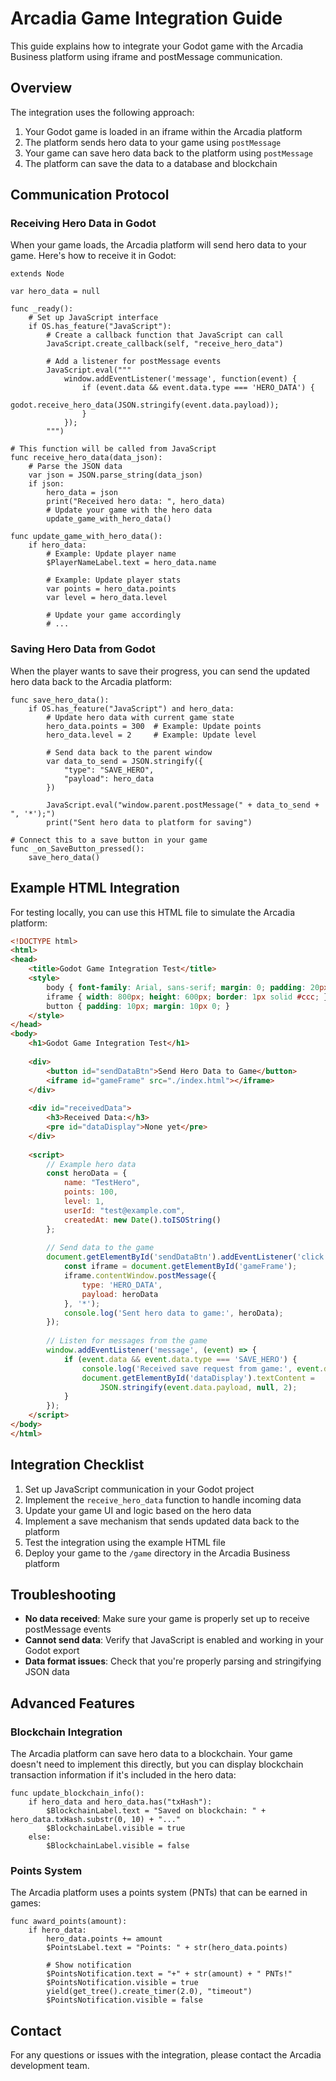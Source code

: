 # Arcadia Game Integration Guide

This guide explains how to integrate your Godot game with the Arcadia Business platform using iframe and postMessage communication.

## Overview

The integration uses the following approach:
1. Your Godot game is loaded in an iframe within the Arcadia platform
2. The platform sends hero data to your game using `postMessage`
3. Your game can save hero data back to the platform using `postMessage`
4. The platform can save the data to a database and blockchain

## Communication Protocol

### Receiving Hero Data in Godot

When your game loads, the Arcadia platform will send hero data to your game. Here's how to receive it in Godot:

```gdscript
extends Node

var hero_data = null

func _ready():
    # Set up JavaScript interface
    if OS.has_feature("JavaScript"):
        # Create a callback function that JavaScript can call
        JavaScript.create_callback(self, "receive_hero_data")
        
        # Add a listener for postMessage events
        JavaScript.eval("""
            window.addEventListener('message', function(event) {
                if (event.data && event.data.type === 'HERO_DATA') {
                    godot.receive_hero_data(JSON.stringify(event.data.payload));
                }
            });
        """)

# This function will be called from JavaScript
func receive_hero_data(data_json):
    # Parse the JSON data
    var json = JSON.parse_string(data_json)
    if json:
        hero_data = json
        print("Received hero data: ", hero_data)
        # Update your game with the hero data
        update_game_with_hero_data()

func update_game_with_hero_data():
    if hero_data:
        # Example: Update player name
        $PlayerNameLabel.text = hero_data.name
        
        # Example: Update player stats
        var points = hero_data.points
        var level = hero_data.level
        
        # Update your game accordingly
        # ...
```

### Saving Hero Data from Godot

When the player wants to save their progress, you can send the updated hero data back to the Arcadia platform:

```gdscript
func save_hero_data():
    if OS.has_feature("JavaScript") and hero_data:
        # Update hero data with current game state
        hero_data.points = 300  # Example: Update points
        hero_data.level = 2     # Example: Update level
        
        # Send data back to the parent window
        var data_to_send = JSON.stringify({
            "type": "SAVE_HERO",
            "payload": hero_data
        })
        
        JavaScript.eval("window.parent.postMessage(" + data_to_send + ", '*');")
        print("Sent hero data to platform for saving")

# Connect this to a save button in your game
func _on_SaveButton_pressed():
    save_hero_data()
```

## Example HTML Integration

For testing locally, you can use this HTML file to simulate the Arcadia platform:

```html
<!DOCTYPE html>
<html>
<head>
    <title>Godot Game Integration Test</title>
    <style>
        body { font-family: Arial, sans-serif; margin: 0; padding: 20px; }
        iframe { width: 800px; height: 600px; border: 1px solid #ccc; }
        button { padding: 10px; margin: 10px 0; }
    </style>
</head>
<body>
    <h1>Godot Game Integration Test</h1>
    
    <div>
        <button id="sendDataBtn">Send Hero Data to Game</button>
        <iframe id="gameFrame" src="./index.html"></iframe>
    </div>
    
    <div id="receivedData">
        <h3>Received Data:</h3>
        <pre id="dataDisplay">None yet</pre>
    </div>
    
    <script>
        // Example hero data
        const heroData = {
            name: "TestHero",
            points: 100,
            level: 1,
            userId: "test@example.com",
            createdAt: new Date().toISOString()
        };
        
        // Send data to the game
        document.getElementById('sendDataBtn').addEventListener('click', () => {
            const iframe = document.getElementById('gameFrame');
            iframe.contentWindow.postMessage({
                type: 'HERO_DATA',
                payload: heroData
            }, '*');
            console.log('Sent hero data to game:', heroData);
        });
        
        // Listen for messages from the game
        window.addEventListener('message', (event) => {
            if (event.data && event.data.type === 'SAVE_HERO') {
                console.log('Received save request from game:', event.data.payload);
                document.getElementById('dataDisplay').textContent = 
                    JSON.stringify(event.data.payload, null, 2);
            }
        });
    </script>
</body>
</html>
```

## Integration Checklist

1. Set up JavaScript communication in your Godot project
2. Implement the `receive_hero_data` function to handle incoming data
3. Update your game UI and logic based on the hero data
4. Implement a save mechanism that sends updated data back to the platform
5. Test the integration using the example HTML file
6. Deploy your game to the `/game` directory in the Arcadia Business platform

## Troubleshooting

- **No data received**: Make sure your game is properly set up to receive postMessage events
- **Cannot send data**: Verify that JavaScript is enabled and working in your Godot export
- **Data format issues**: Check that you're properly parsing and stringifying JSON data

## Advanced Features

### Blockchain Integration

The Arcadia platform can save hero data to a blockchain. Your game doesn't need to implement this directly, but you can display blockchain transaction information if it's included in the hero data:

```gdscript
func update_blockchain_info():
    if hero_data and hero_data.has("txHash"):
        $BlockchainLabel.text = "Saved on blockchain: " + hero_data.txHash.substr(0, 10) + "..."
        $BlockchainLabel.visible = true
    else:
        $BlockchainLabel.visible = false
```

### Points System

The Arcadia platform uses a points system (PNTs) that can be earned in games:

```gdscript
func award_points(amount):
    if hero_data:
        hero_data.points += amount
        $PointsLabel.text = "Points: " + str(hero_data.points)
        
        # Show notification
        $PointsNotification.text = "+" + str(amount) + " PNTs!"
        $PointsNotification.visible = true
        yield(get_tree().create_timer(2.0), "timeout")
        $PointsNotification.visible = false
```

## Contact

For any questions or issues with the integration, please contact the Arcadia development team. 
